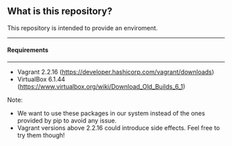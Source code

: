 ## What is this repository?
This repository is intended to provide an enviroment.

---
#### Requirements
---
- Vagrant 2.2.16 (https://developer.hashicorp.com/vagrant/downloads)
- VirtualBox 6.1.44 (https://www.virtualbox.org/wiki/Download_Old_Builds_6_1)

Note: 
- We want to use these packages in our system instead of the ones provided by pip to avoid any issue.
- Vagrant versions above 2.2.16 could introduce side effects. Feel free to try them though!

